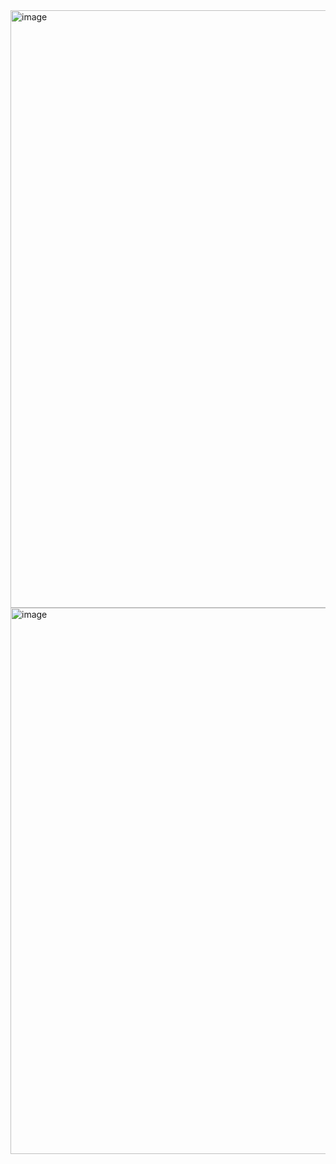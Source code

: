 


<img width="1470" height="956" alt="image" src="https://github.com/user-attachments/assets/2aeeee7d-6138-4659-a466-24125b2ed4d5" />

<img width="1470" height="874" alt="image" src="https://github.com/user-attachments/assets/83168b73-a2eb-4ba1-9c8e-1cae73f9e58d" />
